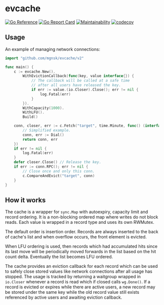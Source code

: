 # evcache
[![Go Reference](https://pkg.go.dev/badge/github.com/mgnsk/evcache/v2.svg)](https://pkg.go.dev/github.com/mgnsk/evcache/v2)
[![Go Report Card](https://goreportcard.com/badge/github.com/mgnsk/evcache)](https://goreportcard.com/report/github.com/mgnsk/evcache)
[![Maintainability](https://api.codeclimate.com/v1/badges/2d6db0eb1dc3cbe2848c/maintainability)](https://codeclimate.com/github/mgnsk/evcache/maintainability)
[![codecov](https://codecov.io/gh/mgnsk/evcache/branch/master/graph/badge.svg?token=8S4JNGTOST)](https://codecov.io/gh/mgnsk/evcache)
## Usage

An example of managing network connections:

```go
import "github.com/mgnsk/evcache/v2"

func main() {
    c := evcache.New().
        WithEvictionCallback(func(key, value interface{}) {
            // The callback will be called at a safe time
            // after all users have released the key.
            if err := value.(io.Closer).Close(); err != nil {
                log.Fatal(err)
            }
        }).
        WithCapacity(1000).
        WithLFU().
        Build()

    conn, closer, err := c.Fetch("target", time.Minute, func() (interface{}, error) {
        // Simplified example.
        conn, err := Dial()
        return conn, err
    })
    if err != nil {
        log.Fatal(err)
    }
    defer closer.Close() // Release the key.
    if err := conn.RPC(); err != nil {
        // Close once and only this conn.
        c.CompareAndEvict("target", conn)
    }
}
```

## How it works

The cache is a wrapper for `sync.Map` with autoexpiry, capacity limit and record ordering.
It is a non-blocking ordered map where writes do not block reads. Each value is wrapped
in a record type and uses its own RWMutex.

The default order is insertion order. Records are always inserted to the back of cache's list and
when overflow occurs, the front element is evicted.

When LFU ordering is used, then records which had accumulated hits since its last move
will be periodically moved forwards in the list based on the hit count delta.
Eventually the list becomes LFU ordered.

The cache provides an eviction callback for each record which can be used to safely
close stored values like network connections after all usage has stopped. The usage is tracked
by returning a waitgroup wrapped in `io.Closer` whenever a record is read which
if closed calls `wg.Done()`. If a record is evicted or expires while there are active users,
a new record may be stored under the same key while the old record value still exists referenced by active users
and awaiting eviction callback.
